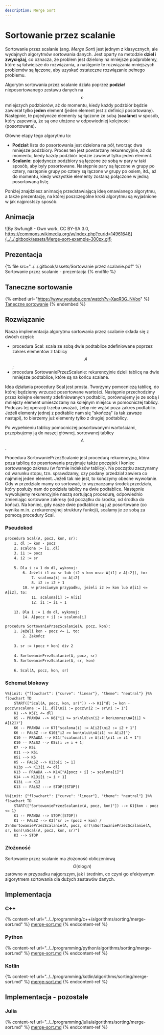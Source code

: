 ```yaml
---
description: Merge Sort
---
```


# Sortowanie przez scalanie

Sortowanie przez scalanie (ang. *Merge Sort*) jest jednym z klasycznych, ale wydajnych algorytmów sortowania danych. Jest oparty na metodzie **dziel i zwyciężaj**, co oznacza, że problem jest dzielony na mniejsze podproblemy, które są łatwiejsze do rozwiązania, a następnie te rozwiązania mniejszych problemów są łączone, aby uzyskać ostateczne rozwiązanie pełnego problemu.

Algorytm sortowania przez scalanie działa poprzez **podział** nieposortowanego zestawu danych na $$n$$ mniejszych podzbiorów, aż do momentu, kiedy każdy podzbiór będzie zawierał tylko **jeden** element (jeden element jest z definicji posortowany). Następnie, te pojedyncze elementy są łączone ze sobą (**scalane**) w sposób, który zapewnia, że są one ułożone w odpowiedniej kolejności (posortowane).

Główne etapy tego algorytmu to:

- **Podział**: lista do posortowania jest dzielona na pół, tworząc dwa mniejsze podzbiory. Proces ten jest powtarzany rekurencyjnie, aż do momentu, kiedy każdy podzbiór będzie zawierał tylko jeden element.
- **Scalanie**: pojedyncze podzbiory są łączone ze sobą w pary w taki sposób, aby były posortowane. Następnie pary są łączone w grupy po cztery, następnie grupy po cztery są łączone w grupy po osiem, itd., aż do momentu, kiedy wszystkie elementy zostaną połączone w jedną posortowaną listę.

Poniżej znajdziesz animację przedstawiającą ideę omawianego algorytmu, a także prezentację, na której poszczególne kroki algorytmu są wyjaśnione w jak najprostszy sposób.

## Animacja

![By Swfung8 - Own work, CC BY-SA 3.0, https://commons.wikimedia.org/w/index.php?curid=14961648](../../.gitbook/assets/Merge-sort-example-300px.gif)

## Prezentacja

{% file src="../../.gitbook/assets/Sortowanie przez scalanie.pdf" %}
Sortowanie przez scalanie - prezentacja
{% endfile %}

## Taneczne sortowanie

{% embed url="https://www.youtube.com/watch?v=XaqR3G_NVoo" %}
[Taneczne sortowanie](https://www.youtube.com/watch?v=XaqR3G_NVoo)
{% endembed %}

## Rozwiązanie

Nasza implementacja algorytmu sortowania przez scalanie składa się z dwóch części:

- procedura Scal: scala ze sobą dwie podtablice zdefiniowane poprzez zakres elementów z tablicy $$A$$;
- procedura SortowaniePrzezScalanie: rekurencyjnie dzieli tablicę na dwie mniejsze podtablice, które są na końcu scalane.

Idea działania procedury Scal jest prosta. Tworzymy pomocniczą tablicę, do której będziemy wrzucać posortowane wartości. Następnie przechodzimy przez kolejne elementy zdefiniowanych podtablic, porównujemy je ze sobą i mniejszy element umieszczamy na kolejnym miejscu w pomocniczej tablicy. Podczas tej operacji trzeba uważać, żeby nie wyjść poza zakres podtablic. Jeżeli elementy jednej z podtablic nam się "skończą" (a tak zawsze nastąpi), to bierzemy już elementy tylko z drugiej podtablicy.

Po wypełnieniu tablicy pomocniczej posortowanymi wartościami, przepisujemy ją do naszej głównej, sortowanej tablicy $$A$$.

Procedura SortowaniePrzezScalanie jest procedurą rekurencyjną, która poza tablicą do posortowania przyjmuje także początek i koniec sortowanego zakresu (w formie indeksów tablicy). Na początku zaczynamy od warunku stopu, tzn. sprawdzamy, czy podany przedział zawiera co najmniej jeden element. Jeżeli tak nie jest, to kończymy obecne wywołanie. Gdy w przedziale mamy co sortować, to wyznaczamy środek przedziału, który posłuży nam do podziału tablicy na dwie podtablice. Następnie wywołujemy rekurencyjnie naszą sortującą procedurę, odpowiednio zmieniając sortowane zakresy (od początku do środka, od środka do końca). Na koniec, gdy nasze dwie podtablice są już posortowane (co wynika m.in. z rekurencyjnej struktury funkcji), scalamy je ze sobą za pomocą procedury Scal.

### Pseudokod

```
procedura Scal(A, pocz, kon, sr):
    1. dl := kon - pocz
    2. scalona := [1..dl]
    3. i1 := pocz
    4. i2 := sr

    5. Dla i := 1 do dl, wykonuj:
        6. Jeżeli i1 >= sr lub (i2 < kon oraz A[i1] > A[i2]), to:
            7. scalona[i] := A[i2]
            8. i2 := i2 + 1
        10. w przeciwnym przypadku, jeżeli i2 >= kon lub A[i1] <= A[i2], to:
            11. scalona[i] := A[i1]
            12. i1 := i1 + 1

    13. Dla i := 1 do dl, wykonuj:
        14. A[pocz + i] := scalona[i]
```

```
procedura SortowaniePrzezScalanie(A, pocz, kon):
    1. Jeżeli kon - pocz <= 1, to:
        2. Zakończ

    3. sr := (pocz + kon) div 2
    
    4. SortowaniePrezScalanie(A, pocz, sr)
    5. SortowaniePrezScalanie(A, sr, kon)
    
    6. Scal(A, pocz, kon, sr)
```

### Schemat blokowy

```mermaid
%%{init: {"flowchart": {"curve": "linear"}, "theme": "neutral"} }%%
flowchart TD
    START(["Scal(A, pocz, kon, sr)"]) --> K1["dl := kon - pocz\nscalona := [1..dl]\ni1 := pocz\ni2 := sr\ni := 1"]
    K1 --> K5{i <= dl}
    K5 -- PRAWDA --> K6{"i1 >= sr\nlub\n(i2 < kon\noraz\nA[i1] > A[i2])"}
    K6 -- PRAWDA --> K7["scalona[i] := A[i2]\ni2 := i2 + 1"]
    K6 -- FAŁSZ --> K10{"i2 >= kon\nlub\nA[i1] <= A[i2]"}
    K10 -- PRAWDA --> K11["scalona[i] := A[i1]\ni1 := i1 + 1"]
    K10 -- FAŁSZ --> K5i[i := i + 1]
    K7 --> K5i
    K11 --> K5i
    K5i --> K5
    K5 -- FAŁSZ --> K13p[i := 1]
    K13p --> K13{i <= dl}
    K13 -- PRAWDA --> K14["A[pocz + i] := scalona[i]"]
    K14 --> K13i[i := i + 1]
    K13i --> K13
    K13 -- FAŁSZ ---> STOP([STOP])
```

```mermaid
%%{init: {"flowchart": {"curve": "linear"}, "theme": "neutral"} }%%
flowchart TD
    START(["SortowaniePrzezScalanie(A, pocz, kon)"]) --> K1{kon - pocz <= 1}
    K1 -- PRAWDA --> STOP([STOP])
    K1 -- FAŁSZ --> K3["sr := (pocz + kon) / 2\nSortowaniePrzezScalanie(A, pocz, sr)\nSortowaniePrzezScalanie(A, sr, kon)\nScal(A, pocz, kon, sr)"]
    K3 --> STOP
```

### Złożoność

Sortowanie przez scalanie ma złożoność obliczeniową $$O(n\log{n})$$ zarówno w przypadku najgorszym, jak i średnim, co czyni go efektywnym algorytmem sortowania dla dużych zestawów danych.

## Implementacja

### C++

{% content-ref url="../../programming/c++/algorithms/sorting/merge-sort.md" %}
[merge-sort.md](../../programming/c++/algorithms/sorting/merge-sort.md)
{% endcontent-ref %}

### Python

{% content-ref url="../../programming/python/algorithms/sorting/merge-sort.md" %}
[merge-sort.md](../../programming/python/algorithms/sorting/merge-sort.md)
{% endcontent-ref %}

### Kotlin

{% content-ref url="../../programming/kotlin/algorithms/sorting/merge-sort.md" %}
[merge-sort.md](../../programming/kotlin/algorithms/sorting/merge-sort.md)
{% endcontent-ref %}

## Implementacja - pozostałe

### Julia

{% content-ref url="../../programming/julia/algorithms/sorting/merge-sort.md" %}
[merge-sort.md](../../programming/julia/algorithms/sorting/merge-sort.md)
{% endcontent-ref %}
